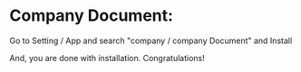Company Document:
=========================================================

Go to Setting / App and search "company / company Document" and Install

And, you are done with installation. Congratulations!
